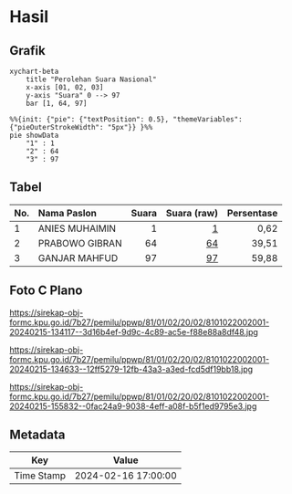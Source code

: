 # Hasil

## Grafik

```mermaid
xychart-beta
    title "Perolehan Suara Nasional"
    x-axis [01, 02, 03]
    y-axis "Suara" 0 --> 97
    bar [1, 64, 97]
```

```mermaid
%%{init: {"pie": {"textPosition": 0.5}, "themeVariables": {"pieOuterStrokeWidth": "5px"}} }%%
pie showData
    "1" : 1
    "2" : 64
    "3" : 97
```

## Tabel

| No. | Nama Paslon    | Suara | Suara (raw) | Persentase |
|:--- |:-------------- | -----:| -----------:| ----------:|
| 1   | ANIES MUHAIMIN | 1     | [1][p-1]    | 0,62       |
| 2   | PRABOWO GIBRAN | 64    | [64][p-2]   | 39,51      |
| 3   | GANJAR MAHFUD  | 97    | [97][p-3]   | 59,88      |


[p-1]: https://github.com/gigit-pemilu/pemilu-2024/blob/main/pilpres/hitung-suara/sub/81-maluku/sub/01-maluku-tengah/sub/02-teon-nila-serua/sub/2002-kuralele/sub/001-tps/sub/paslon-1.txt
[p-2]: https://github.com/gigit-pemilu/pemilu-2024/blob/main/pilpres/hitung-suara/sub/81-maluku/sub/01-maluku-tengah/sub/02-teon-nila-serua/sub/2002-kuralele/sub/001-tps/sub/paslon-2.txt
[p-3]: https://github.com/gigit-pemilu/pemilu-2024/blob/main/pilpres/hitung-suara/sub/81-maluku/sub/01-maluku-tengah/sub/02-teon-nila-serua/sub/2002-kuralele/sub/001-tps/sub/paslon-3.txt

## Foto C Plano

https://sirekap-obj-formc.kpu.go.id/7b27/pemilu/ppwp/81/01/02/20/02/8101022002001-20240215-134117--3d16b4ef-9d9c-4c89-ac5e-f88e88a8df48.jpg

https://sirekap-obj-formc.kpu.go.id/7b27/pemilu/ppwp/81/01/02/20/02/8101022002001-20240215-134633--12ff5279-12fb-43a3-a3ed-fcd5df19bb18.jpg

https://sirekap-obj-formc.kpu.go.id/7b27/pemilu/ppwp/81/01/02/20/02/8101022002001-20240215-155832--0fac24a9-9038-4eff-a08f-b5f1ed9795e3.jpg


## Metadata

| Key        | Value               |
| ---------- | ------------------- |
| Time Stamp | 2024-02-16 17:00:00 |



